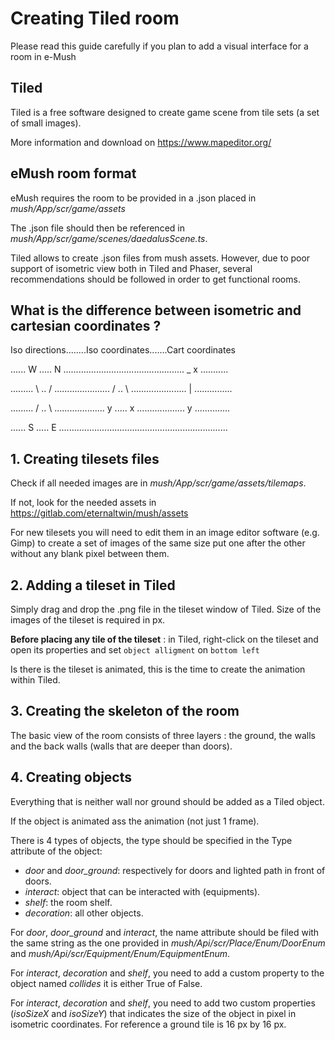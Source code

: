 # Creating Tiled room

Please read this guide carefully if you plan to add a visual interface for a room in e-Mush

## Tiled

Tiled is a free software designed to create game scene from tile sets (a set of small images).

More information and download on https://www.mapeditor.org/

## eMush room format

eMush requires the room to be provided in a .json placed in _mush/App/scr/game/assets_

The .json file should then be referenced in _mush/App/scr/game/scenes/daedalusScene.ts_.

Tiled allows to create .json files from mush assets. However, due to poor support of isometric view both in Tiled and Phaser, several recommendations should be followed in order to get functional rooms.

## What is the difference between isometric and cartesian coordinates ?

Iso directions........Iso coordinates.......Cart coordinates

...... W ..... N ................................................ _ x ...........

......... \ .. / ...................... / .. \ ...................... | ...............

......... / .. \ .................... y ..... x ................... y ..............

...... S ..... E ...................................................................


## 1. Creating tilesets files

Check if all needed images are in _mush/App/scr/game/assets/tilemaps_.

If not, look for the needed assets in https://gitlab.com/eternaltwin/mush/assets

For new tilesets you will need to edit them in an image editor software (e.g. Gimp) to create a set of images of the same size put one after the other without any blank pixel between them.

## 2. Adding a tileset in Tiled

Simply drag and drop the .png file in the tileset window of Tiled. Size of the images of the tileset is required in px.

**Before placing any tile of the tileset** : in Tiled, right-click on the tileset and open its properties and set `object alligment` on `bottom left`

Is there is the tileset is animated, this is the time to create the animation within Tiled.

## 3. Creating the skeleton of the room

The basic view of the room consists of three layers : the ground, the walls and the back walls (walls that are deeper than doors).

## 4. Creating objects

Everything that is neither wall nor ground should be added as a Tiled object.

If the object is animated ass the animation (not just 1 frame).

There is 4 types of objects, the type should be specified in the Type attribute of the object:

* _door_ and _door_ground_: respectively for doors and lighted path in front of doors.
* _interact_: object that can be interacted with (equipments).
* _shelf_: the room shelf.
* _decoration_: all other objects.

For _door_, _door_ground_ and _interact_, the name attribute should be filed with the same string as the one provided in _mush/Api/scr/Place/Enum/DoorEnum_ and _mush/Api/scr/Equipment/Enum/EquipmentEnum_.

For _interact_, _decoration_ and _shelf_, you need to add a custom property to the object named _collides_ it is either True of False.

For _interact_, _decoration_ and _shelf_, you need to add two custom properties (_isoSizeX_ and _isoSizeY_) that indicates the size of the object in pixel in isometric coordinates. For reference a ground tile is 16 px by 16 px.
